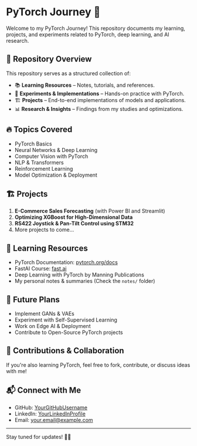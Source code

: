 # PyTorch Journey 🚀

Welcome to my PyTorch Journey! This repository documents my learning, projects, and experiments related to PyTorch, deep learning, and AI research.

## 📌 Repository Overview
This repository serves as a structured collection of:
- 📚 **Learning Resources** – Notes, tutorials, and references.
- 📝 **Experiments & Implementations** – Hands-on practice with PyTorch.
- 🏗 **Projects** – End-to-end implementations of models and applications.
- 📊 **Research & Insights** – Findings from my studies and optimizations.

## 🔥 Topics Covered
- PyTorch Basics
- Neural Networks & Deep Learning
- Computer Vision with PyTorch
- NLP & Transformers
- Reinforcement Learning
- Model Optimization & Deployment

## 🏗 Projects
1. **E-Commerce Sales Forecasting** (with Power BI and Streamlit)
2. **Optimizing XGBoost for High-Dimensional Data**
3. **RS422 Joystick & Pan-Tilt Control using STM32**
4. More projects to come...

## 📖 Learning Resources
- PyTorch Documentation: [pytorch.org/docs](https://pytorch.org/docs)
- FastAI Course: [fast.ai](https://www.fast.ai/)
- Deep Learning with PyTorch by Manning Publications
- My personal notes & summaries (Check the `notes/` folder)

## 🚀 Future Plans
- Implement GANs & VAEs
- Experiment with Self-Supervised Learning
- Work on Edge AI & Deployment
- Contribute to Open-Source PyTorch projects

## 🤝 Contributions & Collaboration
If you're also learning PyTorch, feel free to fork, contribute, or discuss ideas with me!

## 📬 Connect with Me
- GitHub: [YourGitHubUsername](https://github.com/YourGitHubUsername)
- LinkedIn: [YourLinkedInProfile](https://linkedin.com/in/YourLinkedInProfile)
- Email: your.email@example.com

---
Stay tuned for updates! 🚀🔥
